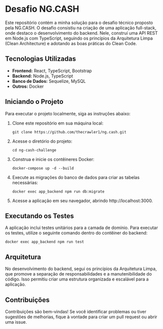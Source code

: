 # Desafio NG.CASH

Este repositório contém a minha solução para o desafio técnico proposto pela NG.CASH. O desafio consistiu na criação de uma aplicação full-stack, onde destaco o desenvolvimento do backend. Nele, construí uma API REST em Node.js com TypeScript, seguindo os princípios da Arquitetura Limpa (Clean Architecture) e adotando as boas práticas do Clean Code.

## Tecnologias Utilizadas

- **Frontend:** React, TypeScript, Bootstrap
- **Backend:** Node.js, TypeScript
- **Banco de Dados:** Sequelize, MySQL
- **Outros:** Docker

## Iniciando o Projeto

Para executar o projeto localmente, siga as instruções abaixo:

1. Clone este repositório em sua máquina local:

    `git clone https://github.com/thecrawler1/ng.cash.git`

2. Acesse o diretório do projeto:

    `cd ng-cash-challenge`

3. Construa e inicie os contêineres Docker:

    `docker-compose up -d --build`

4. Execute as migrações do banco de dados para criar as tabelas necessárias:

    `docker exec app_backend npm run db:migrate`

5. Acesse a aplicação em seu navegador, abrindo http://localhost:3000.

## Executando os Testes

A aplicação inclui testes unitários para a camada de domínio. Para executar os testes, utilize o seguinte comando dentro do contêiner do backend:

`docker exec app_backend npm run test`

## Arquitetura

No desenvolvimento do backend, segui os princípios da Arquitetura Limpa, que promove a separação de responsabilidades e a manutenibilidade do código. Isso permitiu criar uma estrutura organizada e escalável para a aplicação.

## Contribuições

Contribuições são bem-vindas! Se você identificar problemas ou tiver sugestões de melhorias, fique à vontade para criar um pull request ou abrir uma issue.
